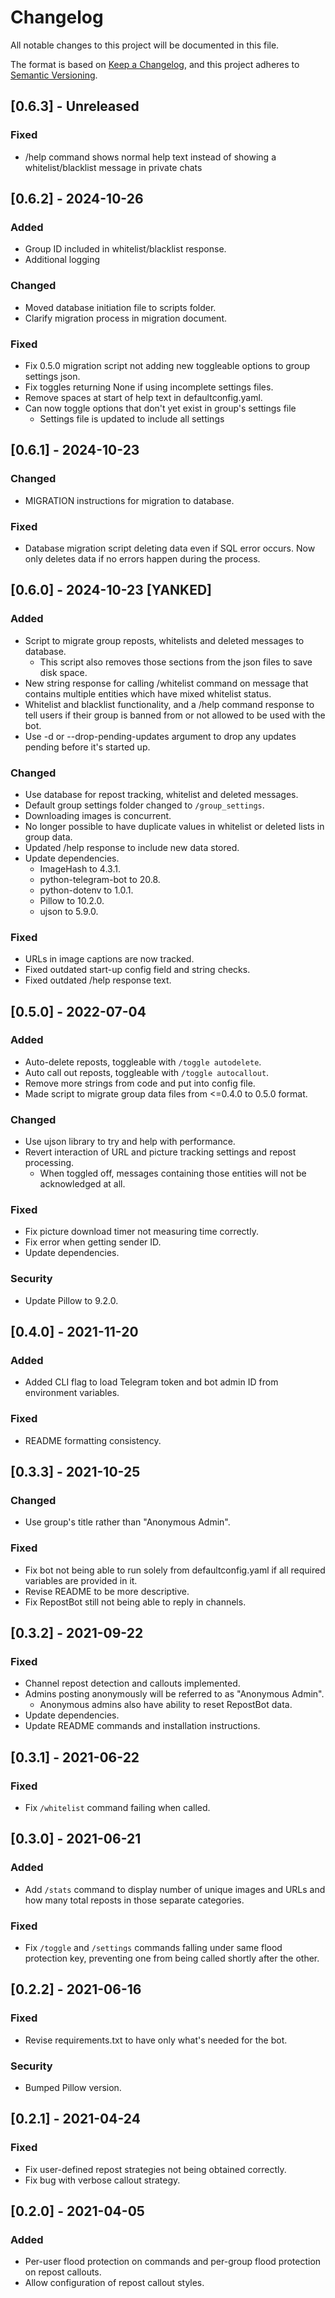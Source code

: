 # Changelog

All notable changes to this project will be documented in this file.

The format is based on [Keep a Changelog](https://keepachangelog.com/en/1.1.0/),
and this project adheres to [Semantic Versioning](https://semver.org/spec/v2.0.0.html).

## [0.6.3] - Unreleased

### Fixed

- /help command shows normal help text instead of showing a whitelist/blacklist message in private chats

## [0.6.2] - 2024-10-26

### Added

- Group ID included in whitelist/blacklist response.
- Additional logging

### Changed

- Moved database initiation file to scripts folder.
- Clarify migration process in migration document.

### Fixed

- Fix 0.5.0 migration script not adding new toggleable options to group settings json.
- Fix toggles returning None if using incomplete settings files.
- Remove spaces at start of help text in defaultconfig.yaml.
- Can now toggle options that don't yet exist in group's settings file
  - Settings file is updated to include all settings

## [0.6.1] - 2024-10-23

### Changed

- MIGRATION instructions for migration to database.

### Fixed

- Database migration script deleting data even if SQL error occurs. Now only deletes data if no errors happen during the process.

## [0.6.0] - 2024-10-23 [YANKED]

### Added

- Script to migrate group reposts, whitelists and deleted messages to database.
  - This script also removes those sections from the json files to save disk space.
- New string response for calling /whitelist command on message that contains multiple entities which have mixed whitelist status.
- Whitelist and blacklist functionality, and a /help command response to tell users if their group is banned from or not allowed to be used with the bot.
- Use -d or --drop-pending-updates argument to drop any updates pending before it's started up.

### Changed

- Use database for repost tracking, whitelist and deleted messages.
- Default group settings folder changed to `/group_settings`.
- Downloading images is concurrent.
- No longer possible to have duplicate values in whitelist or deleted lists in group data.
- Updated /help response to include new data stored.
- Update dependencies.
  - ImageHash to 4.3.1.
  - python-telegram-bot to 20.8.
  - python-dotenv to 1.0.1.
  - Pillow to 10.2.0.
  - ujson to 5.9.0.

### Fixed

- URLs in image captions are now tracked.
- Fixed outdated start-up config field and string checks.
- Fixed outdated /help response text.

## [0.5.0] - 2022-07-04

### Added

- Auto-delete reposts, toggleable with `/toggle autodelete`.
- Auto call out reposts, toggleable with `/toggle autocallout`.
- Remove more strings from code and put into config file.
- Made script to migrate group data files from <=0.4.0 to 0.5.0 format.

### Changed

- Use ujson library to try and help with performance.
- Revert interaction of URL and picture tracking settings and repost processing.
  - When toggled off, messages containing those entities will not be acknowledged at all.

### Fixed

- Fix picture download timer not measuring time correctly.
- Fix error when getting sender ID.
- Update dependencies.

### Security

- Update Pillow to 9.2.0.

## [0.4.0] - 2021-11-20

### Added

- Added CLI flag to load Telegram token and bot admin ID from environment variables.

### Fixed

- README formatting consistency.

## [0.3.3] - 2021-10-25

### Changed

- Use group's title rather than "Anonymous Admin".

### Fixed

- Fix bot not being able to run solely from defaultconfig.yaml if all required variables are provided in it.
- Revise README to be more descriptive.
- Fix RepostBot still not being able to reply in channels.

## [0.3.2] - 2021-09-22

### Fixed

- Channel repost detection and callouts implemented.
- Admins posting anonymously will be referred to as "Anonymous Admin".
  - Anonymous admins also have ability to reset RepostBot data.
- Update dependencies.
- Update README commands and installation instructions.

## [0.3.1] - 2021-06-22

### Fixed

- Fix `/whitelist` command failing when called.

## [0.3.0] - 2021-06-21

### Added

- Add `/stats` command to display number of unique images and URLs and how many total reposts in those separate categories.

### Fixed

- Fix `/toggle` and `/settings` commands falling under same flood protection key, preventing one from being called shortly after the other.

## [0.2.2] - 2021-06-16

### Fixed

- Revise requirements.txt to have only what's needed for the bot.

### Security

- Bumped Pillow version.

## [0.2.1] - 2021-04-24

### Fixed

- Fix user-defined repost strategies not being obtained correctly.
- Fix bug with verbose callout strategy.

## [0.2.0] - 2021-04-05

### Added

- Per-user flood protection on commands and per-group flood protection on repost callouts.
- Allow configuration of repost callout styles.